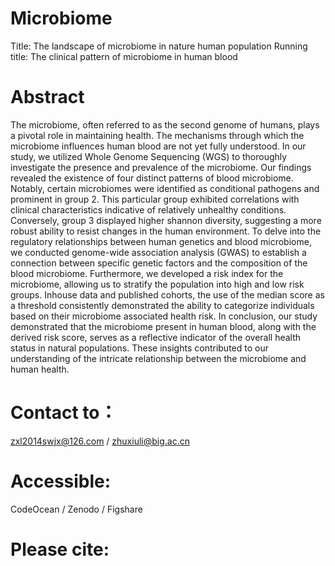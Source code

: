 # Microbiome
Title: The landscape of microbiome in nature human population
Running title: The clinical pattern of microbiome in human blood

# Abstract
The microbiome, often referred to as the second genome of humans, plays a pivotal role in maintaining health. The mechanisms through which the microbiome influences human blood are not yet fully understood. In our study, we utilized Whole Genome Sequencing (WGS) to thoroughly investigate the presence and prevalence of the microbiome. Our findings revealed the existence of four distinct patterns of blood microbiome. Notably, certain microbiomes were identified as conditional pathogens and prominent in group 2. This particular group exhibited correlations with clinical characteristics indicative of relatively unhealthy conditions. Conversely, group 3 displayed higher shannon diversity, suggesting a more robust ability to resist changes in the human environment. To delve into the regulatory relationships between human genetics and blood microbiome, we conducted genome-wide association analysis (GWAS) to establish a connection between specific genetic factors and the composition of the blood microbiome. Furthermore, we developed a risk index for the microbiome, allowing us to stratify the population into high and low risk groups. Inhouse data and published cohorts, the use of the median score as a threshold consistently demonstrated the ability to categorize individuals based on their microbiome associated health risk. In conclusion, our study demonstrated that the microbiome present in human blood, along with the derived risk score, serves as a reflective indicator of the overall health status in natural populations. These insights contributed to our understanding of the intricate relationship between the microbiome and human health.

# Contact to：
zxl2014swjx@126.com / zhuxiuli@big.ac.cn

# Accessible:
CodeOcean / Zenodo / Figshare

# Please cite:
